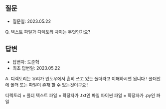 ## 질문
* 질문일: 2023.05.22

Q. 텍스트 파일과 디렉토리 차이는 무엇인가요?




## 답변
* 답변자: 도준혁 
* 최초 답변일: 2023.05.22

A. 디렉토리는 우리가 윈도우에서 흔히 쓰고 있는 폴더라고 이해하시면 됩니다 ! 
폴더안에 폴더 또는 파일이 존재 할 수 있는것이구요 !

디렉토리 = 폴더
텍스트 파일 = 확장자가 .txt인 파일
파이썬 파일 = 확장자가 .py인 파일
